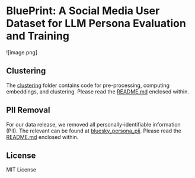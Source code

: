 # BluePrint: A Social Media User Dataset for LLM Persona Evaluation and Training

![image.png]

## Clustering

The [clustering](clustering/) folder contains code for pre-processing, computing embeddings, and clustering. Please read the [README.md](clustering/README.md) enclosed within.


## PII Removal

For our data release, we removed all personally-identifiable information (PII). The relevant can be found at [bluesky_persona_pii](bluesky_persona_pii/). Please read the [README.md](bluesky_persona_pii/README.md) enclosed within.

## License

MIT License